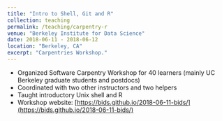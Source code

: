 ```yaml
---
title: "Intro to Shell, Git and R"
collection: teaching
permalink: /teaching/carpentry-r
venue: "Berkeley Institute for Data Science"
date: 2018-06-11 - 2018-06-12
location: "Berkeley, CA"
excerpt: "Carpentries Workshop."
---
```


* Organized Software Carpentry Workshop for 40 learners (mainly UC Berkeley graduate students and postdocs)
* Coordinated with two other instructors and two helpers
* Taught introductory Unix shell and R
* Workshop website: [https://bids.github.io/2018-06-11-bids/](https://bids.github.io/2018-06-11-bids/)